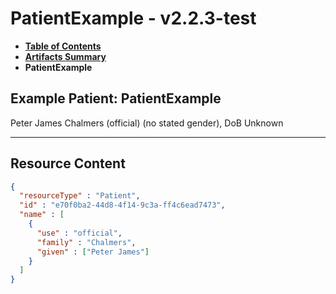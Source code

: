 # PatientExample - v2.2.3-test

* [**Table of Contents**](toc.md)
* [**Artifacts Summary**](artifacts.md)
* **PatientExample**

## Example Patient: PatientExample

Peter James Chalmers (official) (no stated gender), DoB Unknown

-------



## Resource Content

```json
{
  "resourceType" : "Patient",
  "id" : "e70f0ba2-44d8-4f14-9c3a-ff4c6ead7473",
  "name" : [
    {
      "use" : "official",
      "family" : "Chalmers",
      "given" : ["Peter James"]
    }
  ]
}

```
